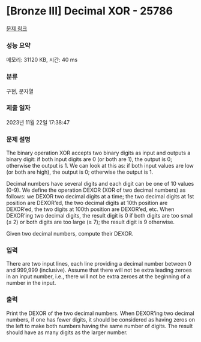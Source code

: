 # [Bronze III] Decimal XOR - 25786 

[문제 링크](https://www.acmicpc.net/problem/25786) 

### 성능 요약

메모리: 31120 KB, 시간: 40 ms

### 분류

구현, 문자열

### 제출 일자

2023년 11월 22일 17:38:47

### 문제 설명

<p>The binary operation XOR accepts two binary digits as input and outputs a binary digit: if both input digits are 0 (or both are 1), the output is 0; otherwise the output is 1. We can look at this as: if both input values are low (or both are high), the output is 0; otherwise the output is 1.</p>

<p>Decimal numbers have several digits and each digit can be one of 10 values (0-9). We define the operation DEXOR (XOR of two decimal numbers) as follows: we DEXOR two decimal digits at a time; the two decimal digits at 1st position are DEXOR’ed, the two decimal digits at 10th position are DEXOR’ed, the two digits at 100th position are DEXOR’ed, etc. When DEXOR’ing two decimal digits, the result digit is 0 if both digits are too small (≤ 2) or both digits are too large (≥ 7); the result digit is 9 otherwise.</p>

<p>Given two decimal numbers, compute their DEXOR.</p>

### 입력 

 <p>There are two input lines, each line providing a decimal number between 0 and 999,999 (inclusive). Assume that there will not be extra leading zeroes in an input number, i.e., there will not be extra zeroes at the beginning of a number in the input.</p>

### 출력 

 <p>Print the DEXOR of the two decimal numbers. When DEXOR’ing two decimal numbers, if one has fewer digits, it should be considered as having zeros on the left to make both numbers having the same number of digits. The result should have as many digits as the larger number.</p>

